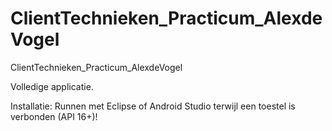 # ClientTechnieken_Practicum_AlexdeVogel
ClientTechnieken_Practicum_AlexdeVogel

Volledige applicatie.

Installatie: Runnen met Eclipse of Android Studio terwijl een toestel is
verbonden (API 16+)!
